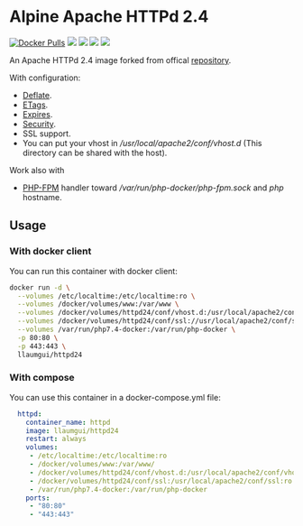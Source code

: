 # Alpine Apache HTTPd 2.4

[![Docker Pulls](https://img.shields.io/docker/pulls/llaumgui/httpd.svg)](https://hub.docker.com/r/llaumgui/httpd/) [![](https://images.microbadger.com/badges/image/llaumgui/httpd.svg)](https://microbadger.com/images/llaumgui/httpd "Get your own image badge on microbadger.com") [![](https://images.microbadger.com/badges/version/llaumgui/httpd.svg)](https://microbadger.com/images/llaumgui/httpd "Get your own version badge on microbadger.com") [![](https://images.microbadger.com/badges/commit/llaumgui/httpd.svg)](https://microbadger.com/images/llaumgui/httpd "Get your own commit badge on microbadger.com")  [![](https://img.shields.io/github/last-commit/llaumgui/docker-images.svg)](https://github.com/llaumgui/docker-images)

An Apache HTTPd 2.4 image forked from offical [repository](https://store.docker.com/images/httpd).

With configuration:
* [Deflate](https://github.com/llaumgui/docker-images/tree/master/httpd/2.4/conf.d/deflate.conf).
* [ETags](https://github.com/llaumgui/docker-images/tree/master/httpd/2.4/conf.d/etags.conf).
* [Expires](https://github.com/llaumgui/docker-images/tree/master/httpd/2.4/conf.d/expires.conf).
* [Security](https://github.com/llaumgui/docker-images/tree/master/httpd/2.4/conf.d/security.conf).
* SSL support.
* You can put your vhost in _/usr/local/apache2/conf/vhost.d_ (This directory can be shared with the host).

Work also with
* [PHP-FPM](https://github.com/llaumgui/docker-images/tree/master/httpd/2.4/conf.d/php.conf) handler toward */var/run/php-docker/php-fpm.sock* and *php* hostname.

## Usage
### With docker client
You can run this container with docker client:
~~~bash
docker run -d \
  --volumes /etc/localtime:/etc/localtime:ro \
  --volumes /docker/volumes/www:/var/www \
  --volumes /docker/volumes/httpd24/conf/vhost.d:/usr/local/apache2/conf/vhost.d:ro \
  --volumes /docker/volumes/httpd24/conf/ssl://usr/local/apache2/conf/ssl:ro \
  --volumes /var/run/php7.4-docker:/var/run/php-docker \
  -p 80:80 \
  -p 443:443 \
  llaumgui/httpd24
~~~

### With compose
You can use this container in a docker-compose.yml file:
~~~yaml
  httpd:
    container_name: httpd
    image: llaumgui/httpd24
    restart: always
    volumes:
     - /etc/localtime:/etc/localtime:ro
     - /docker/volumes/www:/var/www/
     - /docker/volumes/httpd24/conf/vhost.d:/usr/local/apache2/conf/vhost.d:ro
     - /docker/volumes/httpd24/conf/ssl:/usr/local/apache2/conf/ssl:ro
     - /var/run/php7.4-docker:/var/run/php-docker
    ports:
     - "80:80"
     - "443:443"
~~~
